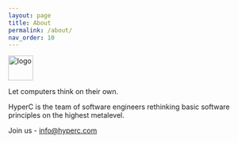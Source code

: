 ```yaml
---
layout: page
title: About
permalink: /about/
nav_order: 10
---
```

<img alt="logo" src="../assets/logo.png" width=50/>

Let computers think on their own.

HyperC is the team of software engineers rethinking basic software principles on the highest metalevel.

Join us - [info@hyperc.com](mailto:info@hyperc.com)
